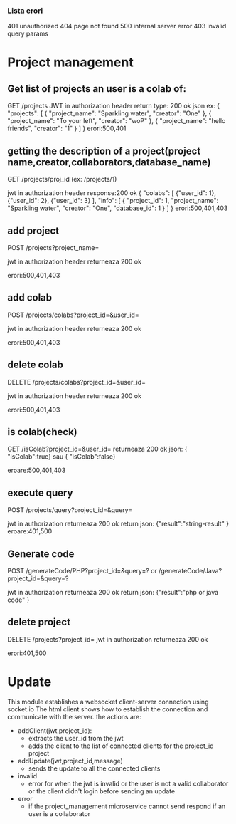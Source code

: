 ### Lista erori
401 unauthorized
404 page not found
500 internal server error
403 invalid query params
# Project management
## Get list of projects an user is a colab of: 
GET /projects
JWT in authorization header
return type: 200 ok json
ex:
{
"projects": [
	{
	"project_name": "Sparkling water",
	"creator": "One"
	},
	{
	"project_name": "To your left",
	"creator": "woP"
	},
	{
	"project_name": "hello friends",
	"creator": "1"
	}
	]
}
erori:500,401
## getting  the  description  of  a  project(project  name,creator,collaborators,database_name)

GET  /projects/proj_id (ex: /projects/1)

jwt  in  authorization  header
response:200 ok
{ "colabs": [
{"user_id": 1},
{"user_id": 2},
{"user_id": 3}
 ],
"info": [
	{
	"project_id": 1,
	"project_name": "Sparkling water",
	"creator": "One",
	"database_id": 1
	} ]
}
erori:500,401,403

## add project

POST  /projects?project_name=

jwt  in  authorization  header
returneaza  200  ok
 
erori:500,401,403

## add colab

POST  /projects/colabs?project_id=&user_id=

jwt  in  authorization  header
returneaza  200  ok
 
erori:500,401,403

## delete colab

DELETE  /projects/colabs?project_id=&user_id=

jwt  in  authorization  header
returneaza  200  ok
 
erori:500,401,403


## is colab(check)

GET  /isColab?project_id=&user_id=
returneaza 200 ok 
json:
{ "isColab":true}
sau
{ "isColab":false}

eroare:500,401,403

## execute query

POST  /projects/query?project_id=&query=

jwt in authorization
returneaza 200 ok
return json:
{"result":"string-result"
}
eroare:401,500

## Generate code
POST  /generateCode/PHP?project_id=&query=?  or  /generateCode/Java?project_id=&query=?

jwt in authorization 
returneaza 200 ok
return json:
{"result":"php or java code"
}
## delete project

DELETE /projects?project_id=
jwt in authorization 
returneaza 200 ok 

erori:401,500

# Update

This module establishes a websocket client-server connection using socket.io
The html client shows how to establish the connection and communicate with the server.
the actions are:
* addClient(jwt,project_id):
	* extracts the user_id from the jwt
	* adds the client to the list of connected clients for the project_id project 
* addUpdate(jwt,project_id,message)
	* sends the update to all the connected clients
* invalid
	* error for when the jwt is invalid or the user is not a valid collaborator or the client didn't login before sending an update 
* error
	* if the project_management microservice cannot send respond if an user is a collaborator 


